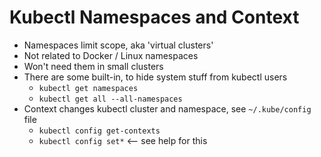 # Kubectl Namespaces and Context

* Namespaces limit scope, aka 'virtual clusters'
* Not related to Docker / Linux namespaces
* Won't need them in small clusters
* There are some built-in, to hide system stuff from kubectl users
  * `kubectl get namespaces`
  * `kubectl get all --all-namespaces`
* Context changes kubectl cluster and namespace, see `~/.kube/config` file
  * `kubectl config get-contexts`
  * `kubectl config set*` &lt;-- see help for this

